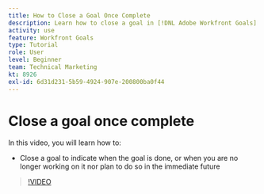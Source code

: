```yaml
---
title: How to Close a Goal Once Complete
description: Learn how to close a goal in [!DNL Adobe Workfront Goals].
activity: use
feature: Workfront Goals
type: Tutorial
role: User
level: Beginner
team: Technical Marketing
kt: 8926
exl-id: 6d31d231-5b59-4924-907e-200800ba0f44
---
```

# Close a goal once complete

In this video, you will learn how to:

* Close a goal to indicate when the goal is done, or when you are no longer working on it nor plan to do so in the immediate future

>[!VIDEO](https://video.tv.adobe.com/v/335198/?quality=12)
